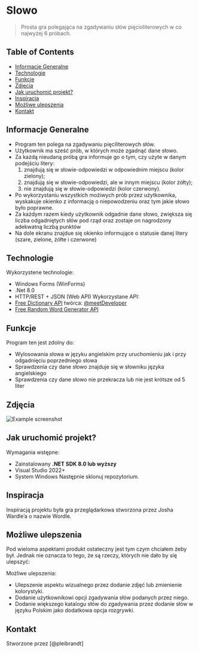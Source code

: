 # Slowo
> Prosta gra polegająca na zgadywaniu słów pięcioliterowych w co najwyżej 6 próbach.

## Table of Contents
* [Informacje Generalne](#informacje-generalne)
* [Technologie](#technologie)
* [Funkcje](#funkcje)
* [Zdjęcia](#zdjecia)
* [Jak uruchomić projekt?](#jak-uruchomic-projekt)
* [Inspiracja](#inspiracja)
* [Możliwe ulepszenia](#mozliwe-ulepszenia)
* [Kontakt](#kontakt)


## Informacje Generalne
- Program ten polega na zgadywaniu pięciliterowych słów.
- Użytkownik ma sześć prób, w których może zgadnąć dane słowo.
- Za każdą nieudaną próbą gra informuje go o tym, czy użyte w danym podejściu litery:
  1. znajdują się w słowie-odpowiedzi w odpowiednim miejscu (kolor zielony);
  2. znajdują się w słowie-odpowiedzi, ale w innym miejscu (kolor żółty);
  3. nie znajdują się w słowie-odpowiedzi (kolor czerwony).
- Po wykorzystaniu wszystkich możiwych prób przez użytkownika, wyskakuje okienko z informacją o niepowodzeniu oraz tym jakie słowo było poprawne.
- Za każdym razem kiedy użytkownik odgadnie dane słowo, zwiększa się liczba odgadniętych słów pod rząd oraz zostaje on nagrodzony adekwatną liczbą punktów
- Na dole ekranu znajdue się okienko informujące o statusie danej litery (szare, zielone, żółte i czerwone)

## Technologie
Wykorzystene technologie:
- Windows Forms (WinForms)
- .Net 8.0
- HTTP/REST + JSON (Web API)
Wykorzystane API:
- [Free Dictionary API](https://dictionaryapi.dev) twórca: [@meetDeveloper](https://github.com/meetDeveloper)
- [Free Random Word Generator API](https://random-word-api.vercel.app)


## Funkcje
Program ten jest zdolny do:
- Wylosowania słowa w języku angielskim przy uruchomieniu jak i przy odgadnięciu poprzedniego słowa
- Sprawdzenia czy dane słowo znajduje się w słowniku języka angielskiego
- Sprawdzenia czy dane słowo nie przekracza lub nie jest krótsze od 5 liter


## Zdjęcia
![Example screenshot](./img/screenshot.png)
<!-- If you have screenshots you'd like to share, include them here. -->


## Jak uruchomić projekt?
Wymagania wstępne:
- Zainstalowany **.NET SDK 8.0 lub wyższy**
- Visual Studio 2022+
- System Windows
Następnie sklonuj repozytorium.


## Inspiracja
Inspiracją projektu była gra przeglądarkowa stworzona przez Josha Wardle’a o nazwie Wordle.


## Możliwe ulepszenia
Pod wieloma aspektami produkt ostateczny jest tym czym chciałem żeby był. Jednak nie oznacza to tego, że są rzeczy, których nie dało by się ulepszyć:

Możliwe ulepszenia:
- Ulepszenie aspektu wizualnego przez dodanie zdjęć lub zmienienie kolorystyki.
- Dodanie użytkownikowi opcji zgadywania słów podanych przez niego.
- Dodanie większego katalogu słów do zgadywania przez dodanie słów w języku Polskim jako dodatkowa opcja rozgrywki.


## Kontakt
Stworzone przez [@pleibrandt]
